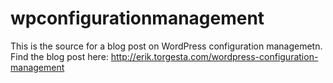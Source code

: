 # wpconfigurationmanagement

This is the source for a blog post on WordPress configuration managemetn. Find the blog post here: http://erik.torgesta.com/wordpress-configuration-management
